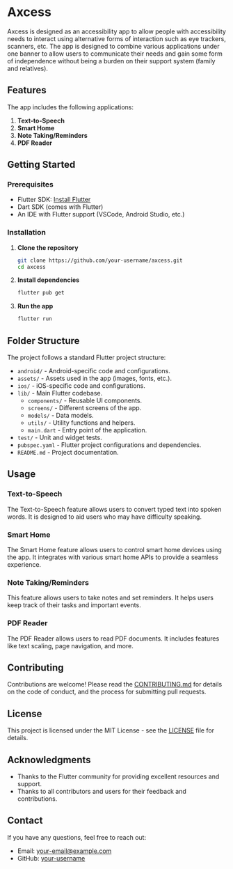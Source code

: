 # Axcess

Axcess is designed as an accessibility app to allow people with accessibility needs to interact using alternative forms of interaction such as eye trackers, scanners, etc. The app is designed to combine various applications under one banner to allow users to communicate their needs and gain some form of independence without being a burden on their support system (family and relatives).

## Features

The app includes the following applications:
1. **Text-to-Speech**
2. **Smart Home**
3. **Note Taking/Reminders**
4. **PDF Reader**

## Getting Started

### Prerequisites

- Flutter SDK: [Install Flutter](https://flutter.dev/docs/get-started/install)
- Dart SDK (comes with Flutter)
- An IDE with Flutter support (VSCode, Android Studio, etc.)

### Installation

1. **Clone the repository**
    ```sh
    git clone https://github.com/your-username/axcess.git
    cd axcess
    ```

2. **Install dependencies**
    ```sh
    flutter pub get
    ```

3. **Run the app**
    ```sh
    flutter run
    ```

## Folder Structure

The project follows a standard Flutter project structure:

- `android/` - Android-specific code and configurations.
- `assets/` - Assets used in the app (images, fonts, etc.).
- `ios/` - iOS-specific code and configurations.
- `lib/` - Main Flutter codebase.
  - `components/` - Reusable UI components.
  - `screens/` - Different screens of the app.
  - `models/` - Data models.
  - `utils/` - Utility functions and helpers.
  - `main.dart` - Entry point of the application.
- `test/` - Unit and widget tests.
- `pubspec.yaml` - Flutter project configurations and dependencies.
- `README.md` - Project documentation.

## Usage

### Text-to-Speech

The Text-to-Speech feature allows users to convert typed text into spoken words. It is designed to aid users who may have difficulty speaking.

### Smart Home

The Smart Home feature allows users to control smart home devices using the app. It integrates with various smart home APIs to provide a seamless experience.

### Note Taking/Reminders

This feature allows users to take notes and set reminders. It helps users keep track of their tasks and important events.

### PDF Reader

The PDF Reader allows users to read PDF documents. It includes features like text scaling, page navigation, and more.

## Contributing

Contributions are welcome! Please read the [CONTRIBUTING.md](CONTRIBUTING.md) for details on the code of conduct, and the process for submitting pull requests.

## License

This project is licensed under the MIT License - see the [LICENSE](LICENSE) file for details.

## Acknowledgments

- Thanks to the Flutter community for providing excellent resources and support.
- Thanks to all contributors and users for their feedback and contributions.

## Contact

If you have any questions, feel free to reach out:

- Email: [your-email@example.com](mailto:your-email@example.com)
- GitHub: [your-username](https://github.com/your-username)


